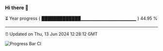 ### Hi there 👋

⏳ Year progress { █████████████▁▁▁▁▁▁▁▁▁▁▁▁▁▁▁▁▁ } 44.95 %

---

⏰ Updated on Thu, 13 Jun 2024 12:28:12 GMT

![Progress Bar CI](https://github.com/liununu/liununu/workflows/Progress%20Bar%20CI/badge.svg)
